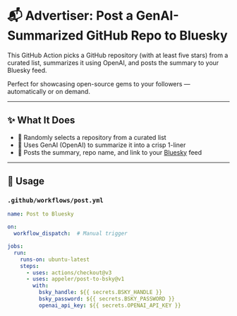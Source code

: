 # 📬 Advertiser: Post a GenAI-Summarized GitHub Repo to Bluesky

This GitHub Action picks a GitHub repository (with at least five stars) from a curated list, summarizes it using OpenAI, and posts the summary to your Bluesky feed.

Perfect for showcasing open-source gems to your followers — automatically or on demand.

---

## ✨ What It Does

- 🔀 Randomly selects a repository from a curated list
- 🧠 Uses GenAI (OpenAI) to summarize it into a crisp 1-liner
- 🔗 Posts the summary, repo name, and link to your [Bluesky](https://bsky.app/) feed

---

## 🚀 Usage

### `.github/workflows/post.yml`

```yaml
name: Post to Bluesky

on:
  workflow_dispatch:  # Manual trigger

jobs:
  run:
    runs-on: ubuntu-latest
    steps:
      - uses: actions/checkout@v3
      - uses: appeler/post-to-bsky@v1
        with:
          bsky_handle: ${{ secrets.BSKY_HANDLE }}
          bsky_password: ${{ secrets.BSKY_PASSWORD }}
          openai_api_key: ${{ secrets.OPENAI_API_KEY }}

